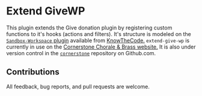# Extend GiveWP

This plugin extends the Give donation plugin by registering custom functions to it's hooks (actions and filters). 
It's structure is modeled on the <a href="https://github.com/KnowTheCode/Sandbox-Workspace">`Sandbox-Workspace` plugin</a> 
available from <a href="https://knowthecode.io/">KnowTheCode.</a>  `extend-give-wp` is currently in use on the 
<a href="https://cornerstonechorale.org">Cornerstone Chorale & Brass website.</a>  It is also under version 
control in the <a href="https://github.com/rgadon107/cornerstone">`cornerstone`</a> repository on Github.com.

## Contributions

All feedback, bug reports, and pull requests are welcome.